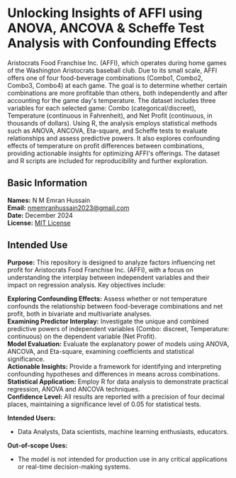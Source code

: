 # Unlocking Insights of AFFI using ANOVA, ANCOVA & Scheffe Test Analysis with Confounding Effects
Aristocrats Food Franchise Inc. (AFFI), which operates during home games of the Washington Aristocrats baseball club. Due to its small scale, AFFI offers one of four food-beverage combinations (Combo1, Combo2, Combo3, Combo4) at each game. The goal is to determine whether certain combinations are more profitable than others, both independently and after accounting for the game day's temperature. The dataset includes three variables for each selected game: Combo (categorical/discreet), Temperature (continuous in Fahrenheit), and Net Profit (continuous, in thousands of dollars). Using R, the analysis employs statistical methods such as ANOVA, ANCOVA, Eta-square, and Scheffe tests to evaluate relationships and assess predictive powers. It also explores confounding effects of temperature on profit differences between combinations, providing actionable insights for optimizing AFFI's offerings. The dataset and R scripts are included for reproducibility and further exploration.

## Basic Information
**Names:** N M Emran Hussain  
**Email:** nmemranhussain2023@gmail.com  
**Date:** December 2024  
**License:** [MIT License](LICENSE)

## Intended Use
**Purpose:**
This repository is designed to analyze factors influencing net profit for Aristocrats Food Franchise Inc. (AFFI), with a focus on understanding the interplay between independent variables and their impact on regression analysis. Key objectives include:

**Exploring Confounding Effects:** Assess whether or not temperature confounds the relationship between food-beverage combinations and net profit, both in bivariate and multivariate analyses.  
**Examining Predictor Interplay:** Investigate the unique and combined predictive powers of independent variables (Combo: discreet, Temperature: continuous) on the dependent variable (Net Profit).  
**Model Evaluation:** Evaluate the explanatory power of models using ANOVA, ANCOVA, and Eta-square, examining coefficients and statistical significance.  
**Actionable Insights:** Provide a framework for identifying and interpreting confounding hypotheses and differences in means across combinations.  
**Statistical Application:** Employ R for data analysis to demonstrate practical regression, ANOVA and ANCOVA techniques.  
**Confidence Level:** All results are reported with a precision of four decimal places, maintaining a significance level of 0.05 for statistical tests.  

**Intended Users:**
- Data Analysts, Data scientists, machine learning enthusiasts, educators.

**Out-of-scope Uses:**
- The model is not intended for production use in any critical applications or real-time decision-making systems.
